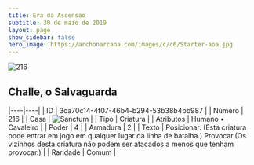 ```yaml
---
title: Era da Ascensão
subtitle: 30 de maio de 2019
layout: page
show_sidebar: false
hero_image: https://archonarcana.com/images/c/c6/Starter-aoa.jpg
---
```


![216](https://cdn.keyforgegame.com/media/card_front/pt/435_216_Q44J7J4CF77H_pt.png)

## Challe, o Salvaguarda

|----|----|
| ID | 3ca70c14-4f07-46b4-b294-53b38b4bb987 |
| Número | 216 |
| Casa | ![Sanctum](https://archonarcana.com/images/thumb/c/c7/Sanctum.png/22px-Sanctum.png "Santuário") |
| Tipo | Criatura |
| Atributos | Humano • Cavaleiro |
| Poder | 4 |
| Armadura | 2 |
| Texto | Posicionar. (Esta criatura pode entrar em  jogo em qualquer lugar da linha de batalha.) Provocar.(Os vizinhos desta criatura  não podem ser atacados a menos que tenham provocar.) |
| Raridade | Comum |
